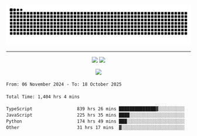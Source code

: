 <div align="center">
  <picture>
      <source
    media="(prefers-color-scheme: dark)"
      srcset="https://raw.githubusercontent.com/platane/snk/output/github-contribution-grid-snake-dark.svg"
      />
    <source
      media="(prefers-color-scheme: light)"
      srcset="https://raw.githubusercontent.com/xct007/xct007/output/github-contribution-grid-snake.svg"
      />
    <img
      alt="Snake"
      src="https://raw.githubusercontent.com/xct007/xct007/output/github-contribution-grid-snake.svg"
      />
  </picture>

</div>

___
<p align="center">
  <img src="https://readme-stats-blush-eta.vercel.app/api/top-langs/?username=xct007&layout=compact" />
  <img src="https://readme-stats-blush-eta.vercel.app/api?username=xct007&show_icons=true&theme=transparent&hide_title=true&include_all_commits=true" />
</p>

<p align="center">
  <img src="https://github-profile-trophy.vercel.app/?username=xct007&no-bg=true&rank=S,SS,SSS,A,AA,AAA,UNKNOWN,SECRET&row=3&title=-Followers,-Stars&margin-w=15&margin-h=15&column=2" />
</p>
<!--START_SECTION:waka-->

```txt
From: 06 November 2024 - To: 18 October 2025

Total Time: 1,404 hrs 4 mins

TypeScript                 839 hrs 26 mins ██████████████▓░░░░░░░░░░   58.48 %
JavaScript                 225 hrs 35 mins ████░░░░░░░░░░░░░░░░░░░░░   15.72 %
Python                     174 hrs 49 mins ███░░░░░░░░░░░░░░░░░░░░░░   12.18 %
Other                      31 hrs 17 mins  ▓░░░░░░░░░░░░░░░░░░░░░░░░   02.18 %
```

<!--END_SECTION:waka-->
